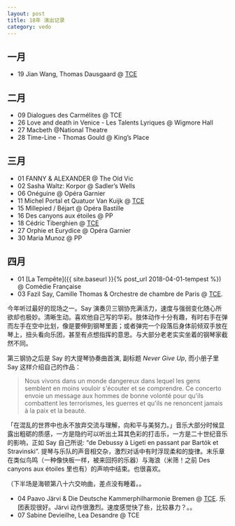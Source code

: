 ```yaml
---
layout: post
title: 18年 演出记录
category: vedo
---
```

## 一月
* 19 Jian Wang, Thomas Dausgaard @ [TCE](http://www.theatrechampselysees.fr/saison/orchestre/orchestres-associes/orchestre-de-chambre-de-paris-7)

## 二月
* 09 Dialogues des Carmélites @ TCE
* 26 Love and death in Venice - Les Talents Lyriques @ Wigmore Hall
* 27 Macbeth @National Theatre
* 28 Time-Line - Thomas Gould @ King’s Place

## 三月
* 01 FANNY & ALEXANDER @ The Old Vic
* 02 Sasha Waltz: Korpor @ Sadler’s Wells
* 06 Onéguine @ Opéra Garnier
* 11 Michel Portal et Quatuor Van Kuijk @ [TCE](http://www.theatrechampselysees.fr/saison/recital/concerts-dimanche-matin/m-portal-quatuor-van-kuijk)
* 15 Millepied / Béjart @ Opéra Bastille
* 16 Des canyons aux étoiles @ PP
* 18 Cédric Tiberghien @ [TCE](http://www.theatrechampselysees.fr/saison/recital/concerts-dimanche-matin/cedric-tiberghien)
* 27 Orphie et Eurydice @ Opéra Garnier
* 30 Maria Munoz @ PP

## 四月
* 01 [La Tempête]({{ site.baseurl }}{% post_url 2018-04-01-tempest %}) @ Comédie Française
* 03 Fazil Say, Camille Thomas & Orchestre de chambre de Paris @ [TCE](http://www.theatrechampselysees.fr/saison/orchestre/orchestres-associes/orchestre-de-chambre-de-paris-12). 

今年听过最好的现场之一。Say 演奏贝三钢协充满活力，速度与强弱变化随心所欲却也极妙。清晰生动。喜欢他自己写的华彩。肢体动作十分有趣，有时右手在弹而左手在空中比划，像是要伸到钢琴里面；或者弹完一个段落后身体前倾双手放在琴上，扭头看向乐团，甚至有点想指挥的意思。与大部分老老实实坐着的钢琴家截然不同。

第三钢协之后是 Say 的大提琴协奏曲首演, 副标题 *Never Give Up*, 而小册子里 Say 这样介绍自己的作品：
> Nous vivons dans un monde dangereux dans lequel les gens semblent en moins vouloir s'écouter et se comprendre. Ce concerto envoie un message aux hommes de bonne volonté pour qu'ils combattent les terrorismes, les guerres et qu'ils ne renoncent jamais à la paix et la beauté.

「在混乱的世界中也永不放弃交流与理解，向和平与美努力。」音乐大部分时候显露出粗砺的质感，一方是隐约可以听出土耳其色彩的打击乐，一方是二十世纪音乐的影响，正如 Say 自己所说: “de Debussy à Ligeti en passant par Bartók et Stravinski”. 提琴与乐队的声音相交杂，激烈对话中有时浮现柔和的旋律。末乐章在类似鸟鸣（一种像快板一样，被来回捋的乐器）与海浪（米筛！之前 Des canyons aux étoiles 里也有）的声响中结束。也很喜欢。

（下半场是海顿第八十六交响曲，差点没有睡着。。

* 04 Paavo Järvi & Die Deutsche Kammerphilharmonie Bremen @ [TCE](http://www.theatrechampselysees.fr/saison/orchestre/orchestres-residents/die-deutsche-kammerphilharmonie-bremen-1). 乐团表现很好。Järvi 动作很激烈。速度感觉快了些，比较暴力？。。
* 07  Sabine Devieilhe, Lea Desandre @ TCE

<!--more-->
